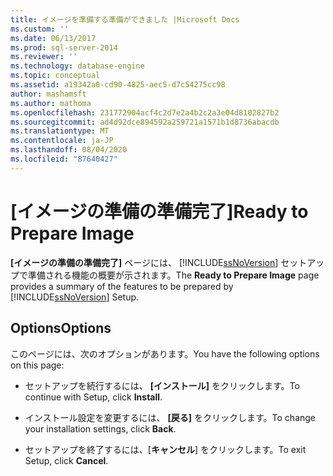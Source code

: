 ```yaml
---
title: イメージを準備する準備ができました |Microsoft Docs
ms.custom: ''
ms.date: 06/13/2017
ms.prod: sql-server-2014
ms.reviewer: ''
ms.technology: database-engine
ms.topic: conceptual
ms.assetid: a19342a0-cd90-4825-aec5-d7c54275cc98
author: mashamsft
ms.author: mathoma
ms.openlocfilehash: 231772904acf4c2d7e2a4b2c2a3e04d8102827b2
ms.sourcegitcommit: ad4d92dce894592a259721a1571b1d8736abacdb
ms.translationtype: MT
ms.contentlocale: ja-JP
ms.lasthandoff: 08/04/2020
ms.locfileid: "87640427"
---
```

# <a name="ready-to-prepare-image"></a><span data-ttu-id="c536f-102">[イメージの準備の準備完了]</span><span class="sxs-lookup"><span data-stu-id="c536f-102">Ready to Prepare Image</span></span>
  <span data-ttu-id="c536f-103">**[イメージの準備の準備完了]** ページには、 [!INCLUDE[ssNoVersion](../../includes/ssnoversion-md.md)] セットアップで準備される機能の概要が示されます。</span><span class="sxs-lookup"><span data-stu-id="c536f-103">The **Ready to Prepare Image** page provides a summary of the features to be prepared by [!INCLUDE[ssNoVersion](../../includes/ssnoversion-md.md)] Setup.</span></span>  
  
## <a name="options"></a><span data-ttu-id="c536f-104">Options</span><span class="sxs-lookup"><span data-stu-id="c536f-104">Options</span></span>  
 <span data-ttu-id="c536f-105">このページには、次のオプションがあります。</span><span class="sxs-lookup"><span data-stu-id="c536f-105">You have the following options on this page:</span></span>  
  
-   <span data-ttu-id="c536f-106">セットアップを続行するには、 **[インストール]** をクリックします。</span><span class="sxs-lookup"><span data-stu-id="c536f-106">To continue with Setup, click **Install**.</span></span>  
  
-   <span data-ttu-id="c536f-107">インストール設定を変更するには、 **[戻る]** をクリックします。</span><span class="sxs-lookup"><span data-stu-id="c536f-107">To change your installation settings, click **Back**.</span></span>  
  
-   <span data-ttu-id="c536f-108">セットアップを終了するには、[**キャンセル**] をクリックします。</span><span class="sxs-lookup"><span data-stu-id="c536f-108">To exit Setup, click **Cancel**.</span></span>  
  
  
